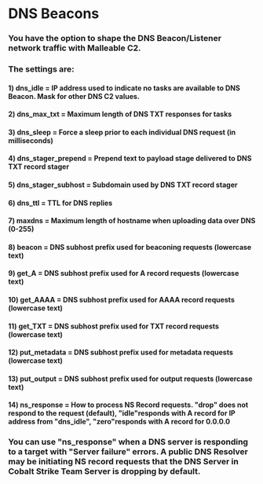 # DNS Beacons

### You have the option to shape the DNS Beacon/Listener network traffic with Malleable C2.

### The settings are:

#### 1) dns_idle = IP address used to indicate no tasks are available to DNS Beacon. Mask for other DNS C2 values.

#### 2) dns_max_txt = Maximum length of DNS TXT responses for tasks

#### 3) dns_sleep = Force a sleep prior to each individual DNS request (in milliseconds)

#### 4) dns_stager_prepend = Prepend text to payload stage delivered to DNS TXT record stager

#### 5) dns_stager_subhost = Subdomain used by DNS TXT record stager

#### 6) dns_ttl = TTL for DNS replies

#### 7) maxdns = Maximum length of hostname when uploading data over DNS (0-255)

#### 8) beacon = DNS subhost prefix used for beaconing requests (lowercase text)

#### 9) get_A = DNS subhost prefix used for A record requests (lowercase text)

#### 10) get_AAAA = DNS subhost prefix used for AAAA record requests (lowercase text)

#### 11) get_TXT = DNS subhost prefix used for TXT record requests (lowercase text)

#### 12) put_metadata = DNS subhost prefix used for metadata requests (lowercase text)

#### 13) put_output = DNS subhost prefix used for output requests (lowercase text)

#### 14) ns_response = How to process NS Record requests. "drop" does not respond to the request (default), "idle"responds with A record for IP address from "dns_idle", "zero"responds with A record for 0.0.0.0

### You can use "ns_response" when a DNS server is responding to a target with "Server failure" errors. A public DNS Resolver may be initiating NS record requests that the DNS Server in Cobalt Strike Team Server is dropping by default.

